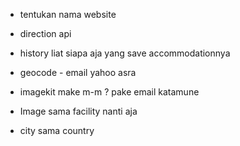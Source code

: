 - tentukan nama website

- direction api

- history liat siapa aja yang save accommodationnya

- geocode - email yahoo asra

- imagekit make m-m ? pake email katamune

- Image sama facility nanti aja

- city sama country
